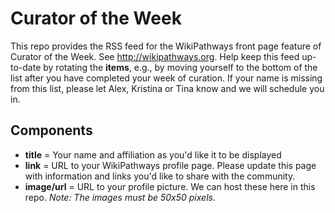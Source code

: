 Curator of the Week
=========

This repo provides the RSS feed for the WikiPathways front page feature of Curator of the Week. See http://wikipathways.org.  Help keep this feed up-to-date by rotating the **items**, e.g., by moving yourself to the bottom of the list after you have completed your week of curation. If your name is missing from this list, please let Alex, Kristina or Tina know and we will schedule you in. 

Components
----
* **title** = Your name and affiliation as you'd like it to be displayed
* **link** = URL to your WikiPathways profile page. Please update this page with information and links you'd like to share with the community.
* **image/url** = URL to your profile picture. We can host these here in this repo. *Note: The images must be 50x50 pixels*.
